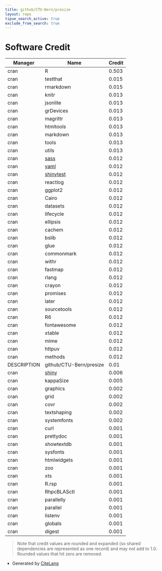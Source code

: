 ```yaml
---
title: github/CTU-Bern/presize
layout: repo
tipue_search_active: true
exclude_from_search: true
---
```

# Software Credit

|Manager|Name|Credit|
|-------|----|------|
|cran|R|0.503|
|cran|testthat|0.015|
|cran|rmarkdown|0.015|
|cran|knitr|0.013|
|cran|jsonlite|0.013|
|cran|grDevices|0.013|
|cran|magrittr|0.013|
|cran|htmltools|0.013|
|cran|markdown|0.013|
|cran|tools|0.013|
|cran|utils|0.013|
|cran|[sass](https://github.com/rstudio/sass)|0.012|
|cran|[yaml](https://github.com/vubiostat/r-yaml/)|0.012|
|cran|[shinytest](https://github.com/rstudio/shinytest)|0.012|
|cran|reactlog|0.012|
|cran|ggplot2|0.012|
|cran|Cairo|0.012|
|cran|datasets|0.012|
|cran|lifecycle|0.012|
|cran|ellipsis|0.012|
|cran|cachem|0.012|
|cran|bslib|0.012|
|cran|glue|0.012|
|cran|commonmark|0.012|
|cran|withr|0.012|
|cran|fastmap|0.012|
|cran|rlang|0.012|
|cran|crayon|0.012|
|cran|promises|0.012|
|cran|later|0.012|
|cran|sourcetools|0.012|
|cran|R6|0.012|
|cran|fontawesome|0.012|
|cran|xtable|0.012|
|cran|mime|0.012|
|cran|httpuv|0.012|
|cran|methods|0.012|
|DESCRIPTION|github/CTU-Bern/presize|0.01|
|cran|[shiny](https://shiny.rstudio.com/)|0.006|
|cran|kappaSize|0.005|
|cran|graphics|0.002|
|cran|grid|0.002|
|cran|covr|0.002|
|cran|textshaping|0.002|
|cran|systemfonts|0.002|
|cran|curl|0.001|
|cran|prettydoc|0.001|
|cran|showtextdb|0.001|
|cran|sysfonts|0.001|
|cran|htmlwidgets|0.001|
|cran|zoo|0.001|
|cran|xts|0.001|
|cran|R.rsp|0.001|
|cran|RhpcBLASctl|0.001|
|cran|parallelly|0.001|
|cran|parallel|0.001|
|cran|listenv|0.001|
|cran|globals|0.001|
|cran|digest|0.001|


> Note that credit values are rounded and expanded (so shared dependencies are represented as one record) and may not add to 1.0. Rounded values that hit zero are removed.


- Generated by [CiteLang](https://github.com/vsoch/citelang)
